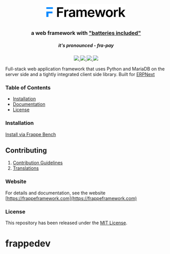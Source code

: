 <div align="center">
    <h1>
        <br>
        <a href="https://frappeframework.com">
            <img src=".github/frappe-framework-logo.svg" height="50">
        </a>
    </h1>
    <h3>
        a web framework with <a href="https://www.youtube.com/watch?v=LOjk3m0wTwg">"batteries included"</a>
    </h3>
    <h5>
        it's pronounced - <em>fra-pay</em>
    </h5>
</div>

<div align="center">
    <a href="https://travis-ci.com/frappe/frappe">
        <img src="https://travis-ci.com/frappe/frappe.svg?branch=develop">
    </a>
    <a href='https://frappeframework.com/docs'>
        <img src='https://img.shields.io/badge/docs-📖-7575FF.svg?style=flat-square'/>
    </a>
	<a href='https://www.codetriage.com/frappe/frappe'>
		<img src='https://www.codetriage.com/frappe/frappe/badges/users.svg'>
	</a>
    <a href='https://coveralls.io/github/frappe/frappe?branch=develop'>
        <img src='https://coveralls.io/repos/github/frappe/frappe/badge.svg?branch=develop'>
    </a>
</div>



Full-stack web application framework that uses Python and MariaDB on the server side and a tightly integrated client side library. Built for [ERPNext](https://erpnext.com)

### Table of Contents
* [Installation](https://frappeframework.com/docs/user/en/installation)
* [Documentation](https://frappeframework.com/docs)
* [License](#license)

### Installation

[Install via Frappe Bench](https://github.com/frappe/bench)

## Contributing

1. [Contribution Guidelines](https://github.com/frappe/erpnext/wiki/Contribution-Guidelines)
1. [Translations](https://translate.erpnext.com)

### Website

For details and documentation, see the website
[https://frappeframework.com](https://frappeframework.com)

### License
This repository has been released under the [MIT License](LICENSE).
# frappedev
